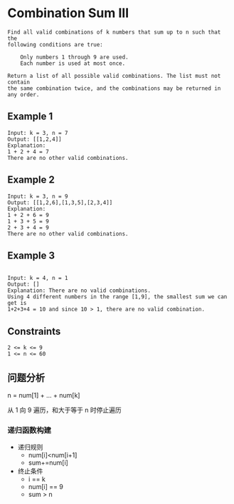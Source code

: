 # Combination Sum III

```text
Find all valid combinations of k numbers that sum up to n such that the
following conditions are true:

    Only numbers 1 through 9 are used.
    Each number is used at most once.

Return a list of all possible valid combinations. The list must not contain
the same combination twice, and the combinations may be returned in any order.
```

## Example 1

```text
Input: k = 3, n = 7
Output: [[1,2,4]]
Explanation:
1 + 2 + 4 = 7
There are no other valid combinations.
```

## Example 2

```text
Input: k = 3, n = 9
Output: [[1,2,6],[1,3,5],[2,3,4]]
Explanation:
1 + 2 + 6 = 9
1 + 3 + 5 = 9
2 + 3 + 4 = 9
There are no other valid combinations.
```

## Example 3

```text

Input: k = 4, n = 1
Output: []
Explanation: There are no valid combinations.
Using 4 different numbers in the range [1,9], the smallest sum we can get is
1+2+3+4 = 10 and since 10 > 1, there are no valid combination.
```

## Constraints

```text
2 <= k <= 9
1 <= n <= 60
```

## 问题分析

n = num[1] + ... + num[k]

从 1 向 9 遍历，和大于等于 n 时停止遍历

### 递归函数构建

- 递归规则
  - num[i]<num[i+1]
  - sum+=num[i]
- 终止条件
  - i == k
  - num[i] == 9
  - sum > n
